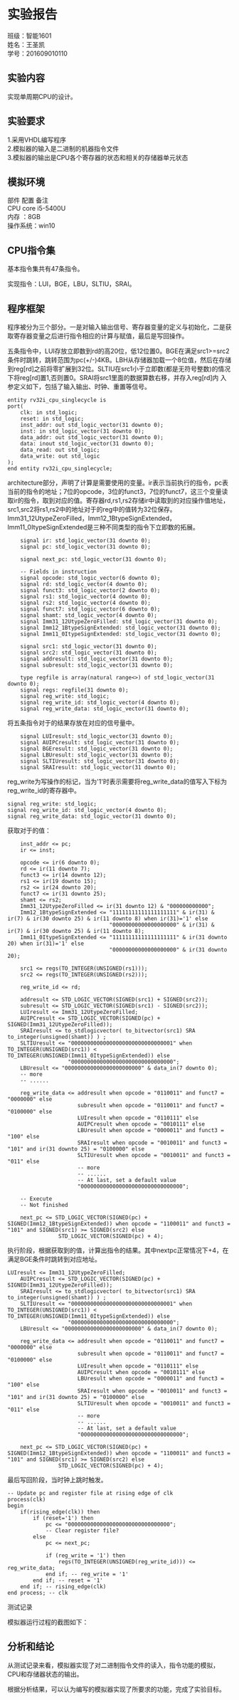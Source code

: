 实验报告
======
班级：智能1601  
姓名：王圣凯  
学号：201609010110  

实验内容
-------
实现单周期CPU的设计。  

实验要求  
-------
1.采用VHDL编写程序  
2.模拟器的输入是二进制的机器指令文件  
3.模拟器的输出是CPU各个寄存器的状态和相关的存储器单元状态   

模拟环境
-------
部件	配置	备注  
CPU	core i5-5400U  	
内存	：8GB	  
操作系统：win10  

CPU指令集
--------

基本指令集共有47条指令。  

实现指令：LUI，BGE，LBU，SLTIU，SRAI。  

程序框架
-------
  程序被分为三个部分。一是对输入输出信号、寄存器变量的定义与初始化，二是获取寄存器变量之后进行指令相应的计算与赋值，最后是写回操作。

  五条指令中，LUI存放立即数到rd的高20位，低12位置0。BGE在满足src1>=src2条件时跳转，跳转范围为pc(+/-)4KB。LBH从存储器加载一个8位值，然后在存储到reg[rd]之前将零扩展到32位。SLTIU在src1小于立即数(都是无符号整数)的情况下将reg[rd]置1,否则置0。SRAI将src1里面的数据算数右移，并存入reg[rd]内
入参定义如下，包括了输入输出、时钟、重置等信号。

	entity rv32i_cpu_singlecycle is
	port(
		clk: in std_logic;
		reset: in std_logic;
		inst_addr: out std_logic_vector(31 downto 0);
		inst: in std_logic_vector(31 downto 0);
		data_addr: out std_logic_vector(31 downto 0);
		data: inout std_logic_vector(31 downto 0);
		data_read: out std_logic;
		data_write: out std_logic
	);
	end entity rv32i_cpu_singlecycle;
architecture部分，声明了计算是需要使用的变量。ir表示当前执行的指令，pc表当前的指令的地址；7位的opcode，3位的funct3，7位的funct7，这三个变量读取ir的指令，取到对应的值。寄存器rd,rs1,rs2存储ir中读取到的对应操作值地址，src1,src2将rs1,rs2中的地址对于的reg中的值转为32位保存。Imm31_12UtypeZeroFilled，Imm12_1BtypeSignExtended，Imm11_0ItypeSignExtended是三种不同类型的指令下立即数的拓展。

		signal ir: std_logic_vector(31 downto 0);
		signal pc: std_logic_vector(31 downto 0);

		signal next_pc: std_logic_vector(31 downto 0);

		-- Fields in instruction
		signal opcode: std_logic_vector(6 downto 0);
		signal rd: std_logic_vector(4 downto 0);
		signal funct3: std_logic_vector(2 downto 0);
		signal rs1: std_logic_vector(4 downto 0);
		signal rs2: std_logic_vector(4 downto 0);
		signal funct7: std_logic_vector(6 downto 0);
		signal shamt: std_logic_vector(4 downto 0);
		signal Imm31_12UtypeZeroFilled: std_logic_vector(31 downto 0);
		signal Imm12_1BtypeSignExtended: std_logic_vector(31 downto 0);
		signal Imm11_0ItypeSignExtended: std_logic_vector(31 downto 0);

		signal src1: std_logic_vector(31 downto 0);
		signal src2: std_logic_vector(31 downto 0);
		signal addresult: std_logic_vector(31 downto 0);
		signal subresult: std_logic_vector(31 downto 0);
		
		type regfile is array(natural range<>) of std_logic_vector(31 downto 0);
		signal regs: regfile(31 downto 0);
		signal reg_write: std_logic;
		signal reg_write_id: std_logic_vector(4 downto 0);
		signal reg_write_data: std_logic_vector(31 downto 0);
将五条指令对于的结果存放在对应的信号量中。

		signal LUIresult: std_logic_vector(31 downto 0);
		signal AUIPCresult: std_logic_vector(31 downto 0);
		signal BGEresult: std_logic_vector(31 downto 0);
		signal LBUresult: std_logic_vector(31 downto 0);
		signal SLTIUresult: std_logic_vector(31 downto 0);
		signal SRAIresult: std_logic_vector(31 downto 0);
reg_write为写操作的标记，当为'1'时表示需要将reg_write_data的值写入下标为reg_write_id的寄存器中。

	signal reg_write: std_logic;
	signal reg_write_id: std_logic_vector(4 downto 0);
	signal reg_write_data: std_logic_vector(31 downto 0);
获取对于的值：

		inst_addr <= pc;
		ir <= inst;

		opcode <= ir(6 downto 0);
		rd <= ir(11 downto 7);
		funct3 <= ir(14 downto 12);
		rs1 <= ir(19 downto 15);
		rs2 <= ir(24 downto 20);
		funct7 <= ir(31 downto 25);
		shamt <= rs2;
		Imm31_12UtypeZeroFilled <= ir(31 downto 12) & "000000000000";
		Imm12_1BtypeSignExtended <= "11111111111111111111" & ir(31) & ir(7) & ir(30 downto 25) & ir(11 downto 8) when ir(31)='1' else
									"00000000000000000000" & ir(31) & ir(7) & ir(30 downto 25) & ir(11 downto 8);
		Imm11_0ItypeSignExtended <= "11111111111111111111" & ir(31 downto 20) when ir(31)='1' else
									"00000000000000000000" & ir(31 downto 20);

		src1 <= regs(TO_INTEGER(UNSIGNED(rs1)));
		src2 <= regs(TO_INTEGER(UNSIGNED(rs2)));

	    reg_write_id <= rd;

		addresult <= STD_LOGIC_VECTOR(SIGNED(src1) + SIGNED(src2));
		subresult <= STD_LOGIC_VECTOR(SIGNED(src1) - SIGNED(src2));
		LUIresult <= Imm31_12UtypeZeroFilled;
		AUIPCresult <= STD_LOGIC_VECTOR(SIGNED(pc) + SIGNED(Imm31_12UtypeZeroFilled));
		SRAIresult <= to_stdlogicvector( to_bitvector(src1) SRA to_integer(unsigned(shamt)) ) ;
		SLTIUresult <= "00000000000000000000000000000001" when TO_INTEGER(UNSIGNED(src1)) < TO_INTEGER(UNSIGNED(Imm11_0ItypeSignExtended)) else
					   "00000000000000000000000000000000";
		LBUresult <= "000000000000000000000000" & data_in(7 downto 0);
		-- more
		-- ......

		reg_write_data <= addresult when opcode = "0110011" and funct7 = "0000000" else
						  subresult when opcode = "0110011" and funct7 = "0100000" else
						  LUIresult when opcode = "0110111" else
						  AUIPCresult when opcode = "0010111" else
						  LBUresult when opcode = "0000011" and funct3 = "100" else
						  SRAIresult when opcode = "0010011" and funct3 = "101" and ir(31 downto 25) = "0100000" else
						  SLTIUresult when opcode = "0010011" and funct3 = "011" else
						  -- more 
						  -- ......
						  -- At last, set a default value
						  "00000000000000000000000000000000";

		-- Execute
		-- Not finished

		next_pc <= STD_LOGIC_VECTOR(SIGNED(pc) + SIGNED(Imm12_1BtypeSignExtended)) when opcode = "1100011" and funct3 = "101" and SIGNED(src1) >= SIGNED(src2) else
					STD_LOGIC_VECTOR(SIGNED(pc) + 4);
执行阶段，根据获取到的值，计算出指令的结果。其中nextpc正常情况下+4，在满足BGE条件时跳转到对应地址。

	LUIresult <= Imm31_12UtypeZeroFilled;
		AUIPCresult <= STD_LOGIC_VECTOR(SIGNED(pc) + SIGNED(Imm31_12UtypeZeroFilled));
		SRAIresult <= to_stdlogicvector( to_bitvector(src1) SRA to_integer(unsigned(shamt)) ) ;
		SLTIUresult <= "00000000000000000000000000000001" when TO_INTEGER(UNSIGNED(src1)) < TO_INTEGER(UNSIGNED(Imm11_0ItypeSignExtended)) else
					   "00000000000000000000000000000000";
		LBUresult <= "000000000000000000000000" & data_in(7 downto 0);

		reg_write_data <= addresult when opcode = "0110011" and funct7 = "0000000" else
						  subresult when opcode = "0110011" and funct7 = "0100000" else
						  LUIresult when opcode = "0110111" else
						  AUIPCresult when opcode = "0010111" else
						  LBUresult when opcode = "0000011" and funct3 = "100" else
						  SRAIresult when opcode = "0010011" and funct3 = "101" and ir(31 downto 25) = "0100000" else
						  SLTIUresult when opcode = "0010011" and funct3 = "011" else
						  -- more 
						  -- ......
						  -- At last, set a default value
						  "00000000000000000000000000000000";

		next_pc <= STD_LOGIC_VECTOR(SIGNED(pc) + SIGNED(Imm12_1BtypeSignExtended)) when opcode = "1100011" and funct3 = "101" and SIGNED(src1) >= SIGNED(src2) else
					STD_LOGIC_VECTOR(SIGNED(pc) + 4);
最后写回阶段，当时钟上跳时触发。

	-- Update pc and register file at rising edge of clk
	process(clk)
	begin
		if(rising_edge(clk)) then
			if (reset='1') then
				pc <= "00000000000000000000000000000000";
				-- Clear register file?
			else
				pc <= next_pc;

				if (reg_write = '1') then
					regs(TO_INTEGER(UNSIGNED(reg_write_id))) <= reg_write_data;
				end if; -- reg_write = '1'
			end if; -- reset = '1'
		end if; -- rising_edge(clk)
	end process; -- clk

测试记录

模拟器运行过程的截图如下：

分析和结论
---------

从测试记录来看，模拟器实现了对二进制指令文件的读入，指令功能的模拟，CPU和存储器状态的输出。

根据分析结果，可以认为编写的模拟器实现了所要求的功能，完成了实验目标。
